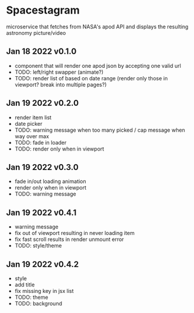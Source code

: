 # Spacestagram

microservice that fetches from NASA's apod API and displays the resulting astronomy picture/video

## Jan 18 2022 v0.1.0
 - <Item /> component that will render one apod json by accepting one valid url
 - TODO: left/right swapper (animate?)
 - TODO: render list of <Item /> based on date range (render only those in viewport? break into multiple pages?)

## Jan 19 2022 v0.2.0
- render item list
- date picker
- TODO: warning message when too many picked / cap message when way over max
- TODO: fade in loader
- TODO: render only when in viewport

## Jan 19 2022 v0.3.0
- fade in/out loading animation
- render only when in viewport
- TODO: warning message

## Jan 19 2022 v0.4.1
- warning message
- fix out of viewport resulting in never loading item
- fix fast scroll results in render unmount error
- TODO: style/theme

## Jan 19 2022 v0.4.2
- style
- add title
- fix missing key in jsx list
- TODO: theme
- TODO: background